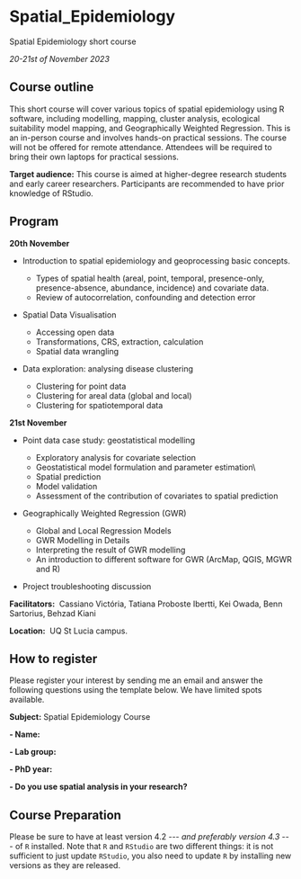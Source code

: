 # Spatial_Epidemiology

Spatial Epidemiology short course

*20-21st of November 2023*

## **Course outline**

This short course will cover various topics of spatial epidemiology using R software, including modelling, mapping, cluster analysis, ecological suitability model mapping, and Geographically Weighted Regression. This is an in-person course and involves hands-on practical sessions. The course will not be offered for remote attendance. Attendees will be required to bring their own laptops for practical sessions. 

**Target audience:** This course is aimed at higher-degree research students and early career researchers. Participants are recommended to have prior knowledge of RStudio.

## **Program**

**20th November**

-   Introduction to spatial epidemiology and geoprocessing basic concepts. 

    -   Types of spatial health (areal, point, temporal, presence-only, presence-absence, abundance, incidence) and covariate data. 
    -   Review of autocorrelation, confounding and detection error

-   Spatial Data Visualisation 

    -   Accessing open data 
    -   Transformations, CRS, extraction, calculation 
    -   Spatial data wrangling 

-   Data exploration: analysing disease clustering 

    -   Clustering for point data
    -   Clustering for areal data (global and local)
    -   Clustering for spatiotemporal data

**21st November**

-   Point data case study: geostatistical modelling 

    -   Exploratory analysis for covariate selection
    -   Geostatistical model formulation and parameter estimation\
    -   Spatial prediction
    -   Model validation
    -   Assessment of the contribution of covariates to spatial prediction

-   Geographically Weighted Regression (GWR) 

    -   Global and Local Regression Models
    -   GWR Modelling in Details
    -   Interpreting the result of GWR modelling
    -   An introduction to different software for GWR (ArcMap, QGIS, MGWR and R)

-   Project troubleshooting discussion

**Facilitators:** ​​​​ Cassiano Victória, Tatiana Proboste Ibertti, Kei Owada, Benn Sartorius, Behzad Kiani 

**Location:** ​​​​​​ UQ St Lucia campus.

## How to register

Please register your interest by sending me an email and answer the following questions using the template below. We have limited spots available.

**Subject:** Spatial Epidemiology Course

**- Name:**

**- Lab group:**

**- PhD year:**

**- Do you use spatial analysis in your research?**

## **Course Preparation**

Please be sure to have at least version 4.2 --- *and preferably version 4.3* --- of `R` installed. Note that `R` and `RStudio` are two different things: it is not sufficient to just update `RStudio`, you also need to update `R` by installing new versions as they are released.
